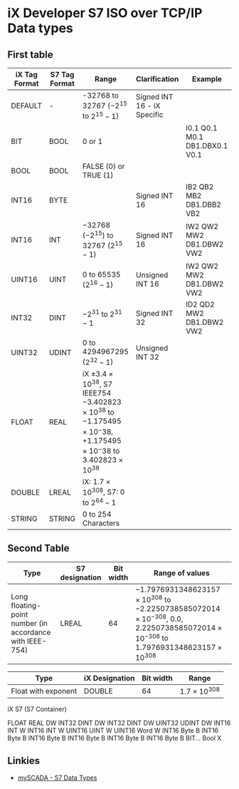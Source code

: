# iX Developer S7 ISO over TCP/IP Data types

## First table

iX Tag Format|S7 Tag Format|Range|Clarification|Example
-|-|-|-|-
DEFAULT|-|-32768 to 32767 ($-2^{15}$ to $2^{15}-1$)|Signed INT 16 - iX Specific|
BIT|BOOL|0 or 1||I0.1 Q0.1 M0.1 DB1.DBX0.1 V0.1
BOOL|BOOL|FALSE (0) or TRUE (1)
INT16|BYTE||Signed INT 16|IB2 QB2 MB2 DB1.DBB2 VB2
INT16|INT|$-32768$ ($-2^{15}$) to $32767$ ($2^{15}-1$)|Signed INT 16|IW2 QW2 MW2 DB1.DBW2 VW2
UINT16|UINT| $0$ to $65535$ ($2^{16}-1$)|Unsigned INT 16|IW2 QW2 MW2 DB1.DBW2 VW2
INT32|DINT|$-2^{31}$ to $2^{31}-1$|Signed INT 32|ID2 QD2 MW2 DB1.DBW2 VW2
UINT32|UDINT|$0$ to $4 294 967 295$ ($2^{32}-1$)|Unsigned INT 32
FLOAT|REAL|iX $±3.4 \times 10^{38}$, S7 IEEE754 $-3.402823 \times 10^{38}$ to $-1.175495 \times 10^-{38}$, $+1.175495 \times 10^-{38}$ to $3.402823 \times 10^{38}$
DOUBLE|LREAL|iX: $1.7 \times 10^{308}$, S7: 0 to $2^{64}-1$
STRING|STRING|0 to 254 Characters

## Second Table

Type|S7 designation|Bit width|Range of values
-|-|-|-
Long floating-point number (in accordance with IEEE-754)|LREAL|64|$-1.7976931348623157 \times 10^{308}$ to $-2.2250738585072014 \times 10^{-308}$, $0.0$, $2.2250738585072014 \times 10^{-308}$ to $1.7976931348623157 \times 10^{308}$

Type|iX Designation|Bit width|Range
-|-|-|-
Float with exponent|DOUBLE|64|$1.7 \times 10^{308}$

iX      S7      (S7 Container)

FLOAT   REAL    DW
INT32   DINT    DW
INT32   DINT    DW
UINT32  UDINT   DW
INT16   INT     W
INT16   INT     W
UINT16  UINT    W
UINT16  Word    W
INT16   Byte    B
INT16   Byte    B
INT16   Byte    B
INT16   Byte    B
INT16   Byte    B
INT16   Byte    B
BIT...  Bool    X

## Linkies

* [mySCADA - S7 Data Types](https://www.myscada.org/mydesigner-manual/?section=s7-data-types-2)